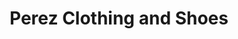---
title: "Perez Clothing and Shoes"
url: /albertville/perez-clothing-and-shoes/
shop: Kleidung
---